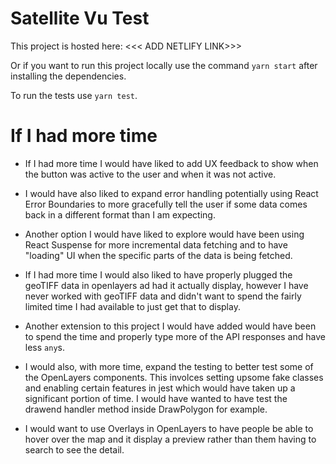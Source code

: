 # Satellite Vu Test

This project is hosted here: <<< ADD NETLIFY LINK>>>

Or if you want to run this project locally use the command `yarn start` after installing the dependencies.

To run the tests use `yarn test`.

# If I had more time

- If I had more time I would have liked to add UX feedback to show when the button was active to the user and when it was not active.

- I would have also liked to expand error handling potentially using React Error Boundaries to more gracefully tell the user if some data comes back in a different format than I am expecting.

- Another option I would have liked to explore would have been using React Suspense for more incremental data fetching and to have "loading" UI when the specific parts of the data is being fetched.

- If I had more time I would also liked to have properly plugged the geoTIFF data in openlayers ad had it actually display, however I have never worked with geoTIFF data and didn't want to spend the fairly limited time I had available to just get that to display.

- Another extension to this project I would have added would have been to spend the time and properly type more of the API responses and have less `any`s.

- I would also, with more time, expand the testing to better test some of the OpenLayers components. This involces setting upsome fake classes and enabling certain features in jest which would have taken up a significant portion of time. I would have wanted to have test the drawend handler method inside DrawPolygon for example.

- I would want to use Overlays in OpenLayers to have people be able to hover over the map and it display a preview rather than them having to search to see the detail.
